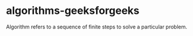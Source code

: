 # algorithms-geeksforgeeks

Algorithm refers to a sequence of finite steps to solve a particular problem.
